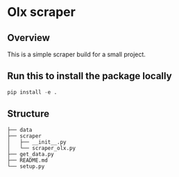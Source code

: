 # Olx scraper

## Overview
This is a simple scraper build for a small project.

## Run this to install the package locally
```python
pip install -e .
```

## Structure

```
├── data
├── scraper 
│   ├── __init__.py
│   └── scraper_olx.py
├── get_data.py
├── README.md
└── setup.py
```